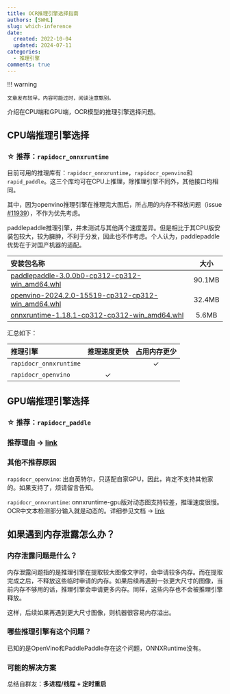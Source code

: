```yaml
---
title: OCR推理引擎选择指南
authors: [SWHL]
slug: which-inference
date:
  created: 2022-10-04
  updated: 2024-07-11
categories:
  - 推理引擎
comments: true
---
```


!!! warning

    文章发布较早，内容可能过时，阅读注意甄别。

介绍在CPU端和GPU端，OCR模型的推理引擎选择问题。

<!-- more -->

## CPU端推理引擎选择

### ☆ 推荐：`rapidocr_onnxruntime`

目前可用的推理库有：`rapidocr_onnxruntime`，`rapidocr_openvino`和`rapid_paddle`。这三个库均可在CPU上推理，除推理引擎不同外，其他接口均相同。

其中，因为openvino推理引擎在推理完大图后，所占用的内存不释放问题（issue [#11939](https://github.com/openvinotoolkit/openvino/issues/11939)），不作为优先考虑。

paddlepaddle推理引擎，并未测试与其他两个速度差异。但是相比于其CPU版安装包较大，较为臃肿，不利于分发，因此也不作考虑。个人认为，paddlepaddle优势在于对国产机器的适配。

|安装包名称|大小|
|:---|:---:|
|[paddlepaddle-3.0.0b0-cp312-cp312-win_amd64.whl](https://pypi.org/project/paddlepaddle/3.0.0b0/#files)|90.1MB|
|[openvino-2024.2.0-15519-cp312-cp312-win_amd64.whl](https://pypi.org/project/openvino/#files)|32.4MB|
|[onnxruntime-1.18.1-cp312-cp312-win_amd64.whl](https://pypi.org/project/onnxruntime/#files)| 5.6MB|

汇总如下：

|推理引擎|推理速度更快|占用内存更少|
|:---|:---:|:---:|
|`rapidocr_onnxruntime`||✓|
|`rapidocr_openvino`|✓||

## GPU端推理引擎选择

### ☆ 推荐：`rapidocr_paddle`

### 推荐理由 → [link](https://rapidai.github.io/RapidOCRDocs/v1.4.4/install_usage/rapidocr_paddle/usage/)

### 其他不推荐原因

`rapidocr_openvino`: 出自英特尔，只适配自家GPU，因此，肯定不支持其他家的。如果支持了，烦请留言告知。

`rapidocr_onnxruntime`: onnxruntime-gpu版对动态图支持较差，推理速度很慢。OCR中文本检测部分输入就是动态的。详细参见文档 → [link](./onnxruntime/onnxruntime-gpu.md)

## 如果遇到内存泄露怎么办？

### 内存泄露问题是什么？

内存泄露问题指的是推理引擎在提取较大图像文字时，会申请较多内存。而在提取完成之后，不释放这些临时申请的内存。如果后续再遇到一张更大尺寸的图像，当前内存不够用的话，推理引擎会申请更多内存。同样，这些内存也不会被推理引擎释放。

这样，后续如果再遇到更大尺寸图像，则机器很容易内存溢出。

### 哪些推理引擎有这个问题？

已知的是OpenVino和PaddlePaddle存在这个问题，ONNXRuntime没有。

### 可能的解决方案

总结自群友：**多进程/线程 + 定时重启**
